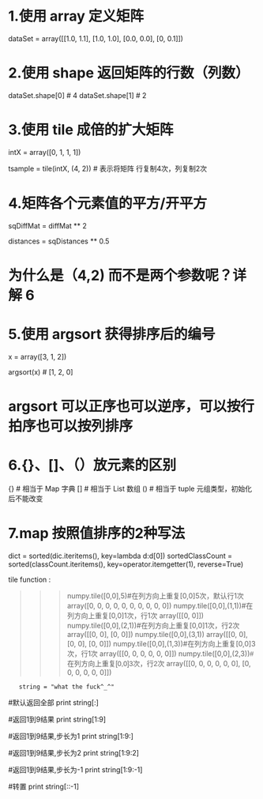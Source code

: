 # 1.使用 array 定义矩阵

dataSet = array([[1.0, 1.1], [1.0, 1.0], [0.0, 0.0], [0, 0.1]])

# 2.使用 shape 返回矩阵的行数（列数）

dataSet.shape[0]  # 4
dataSet.shape[1]  # 2

# 3.使用 tile 成倍的扩大矩阵

intX = array([0, 1, 1, 1])

tsample = tile(intX, (4, 2))  # 表示将矩阵 行复制4次，列复制2次

# 4.矩阵各个元素值的平方/开平方

sqDiffMat = diffMat ** 2

distances = sqDistances ** 0.5

# 为什么是（4,2) 而不是两个参数呢？详解 6

# 5.使用 argsort 获得排序后的编号

x = array([3, 1, 2])

argsort(x) # [1, 2, 0]

# argsort 可以正序也可以逆序，可以按行拍序也可以按列排序

# 6.{}、[]、（）放元素的区别

{}  # 相当于 Map	字典
[]  # 相当于 List	数组
()  # 相当于 tuple	元组类型，初始化后不能改变

# 7.map 按照值排序的2种写法

dict = sorted(dic.iteritems(), key=lambda d:d[0])
sortedClassCount = sorted(classCount.iteritems(), key=operator.itemgetter(1), reverse=True)

tile function :
>>> numpy.tile([0,0],5)#在列方向上重复[0,0]5次，默认行1次
array([0, 0, 0, 0, 0, 0, 0, 0, 0, 0])
>>> numpy.tile([0,0],(1,1))#在列方向上重复[0,0]1次，行1次
array([[0, 0]])
>>> numpy.tile([0,0],(2,1))#在列方向上重复[0,0]1次，行2次
array([[0, 0],
       [0, 0]])
>>> numpy.tile([0,0],(3,1))
array([[0, 0],
       [0, 0],
       [0, 0]])
>>> numpy.tile([0,0],(1,3))#在列方向上重复[0,0]3次，行1次
array([[0, 0, 0, 0, 0, 0]])
>>> numpy.tile([0,0],(2,3))<span style="font-family: Arial, Helvetica, sans-serif;">#在列方向上重复[0,0]3次，行2次</span>
array([[0, 0, 0, 0, 0, 0],
       [0, 0, 0, 0, 0, 0]])
       
       string = "what the fuck^_^" 
#默认返回全部
print string[:]

#返回1到9结果
print string[1:9]

#返回1到9结果,步长为1
print string[1:9:]

#返回1到9结果,步长为2
print string[1:9:2]

#返回1到9结果,步长为-1
print string[1:9:-1]

#转置
print string[::-1]